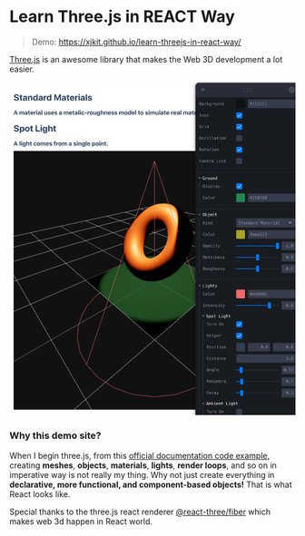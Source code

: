 # Learn Three.js in REACT Way

> Demo: https://xjkit.github.io/learn-threejs-in-react-way/


<a href="https://threejs.org/" target="_blank" color="blue.500">Three.js</a> is an awesome library that makes the Web 3D development a lot easier.


<img src="screenshot.jpg" />

### Why this demo site?
  When I begin three.js, from this <a href="https://github.com/mrdoob/three.js/blob/master/examples/webgl_animation_cloth.html" target="_blank"> official documentation code example</a>, creating **meshes**, **objects**, **materials**, **lights**, **render loops**, and so on in imperative way is not really my thing. Why not just create everything in <b>declarative, more functional, and component-based objects!</b> That is what React looks like.


  Special thanks to the three.js react renderer <a href="https://github.com/pmndrs/react-three-fiber" target="_blank">@react-three/fiber</a> which makes web 3d happen in React world.
